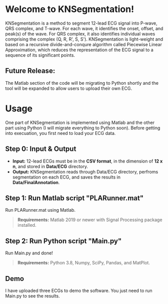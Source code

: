 # Welcome to KNSegmentation!

KNSegmentation is a method to segment 12-lead ECG signal into P-wave, QRS complex, and T-wave. For each wave, it identifies the onset, offset, and peak(s) of the wave. For QRS complex, it also identifies individual waves comprising the complex (Q, R, R', S, S').
KNSegmentation is light-weight and based on a recursive divide-and-conqure algorithm called Piecewise Linear Approximation, which reduces the representation of the ECG signal to a sequence of its significant points.
## Future Release:
The Matlab section of the code will be migrating to Python shortly and the tool will be expanded to allow users to upload their own ECG.

# Usage

One part of KNSegmentation is implemented using Matlab and the other part using Python (I will migrate everything to Python soon). Before getting into execuation, you first need to load your ECG data.

## Step 0: Input & Output
- **Input:** 12-lead ECGs must be in the **CSV format**, in the dimension of **12 x n**, and stored in **Data/ECG** directory. 
- **Output:** KNSegmentation reads through Data/ECG directory, perfroms segmentation on each ECG, and saves the results in **Data/FinalAnnotation**.

## Step 1: Run Matlab script "PLARunner.mat"

Run PLARunner.mat using Matlab.
> **Requirements:** Matlab 2019 or newer with Signal Processing package installed.


## Step 2: Run Python script "Main.py"

Run Main.py and done!
> **Requirements:** Python 3.8, Numpy, SciPy, Pandas, and MatPlot.

## Demo

I have uploaded three ECGs to demo the software. You just need to run Main.py to see the results.
